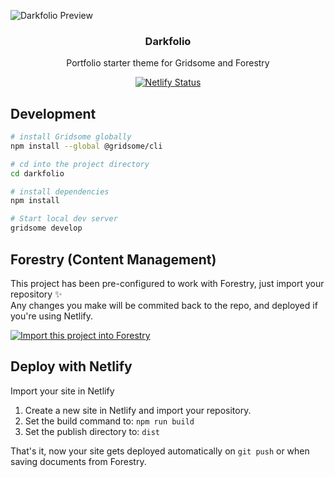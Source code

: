 <p align="center">

![Darkfolio Preview](https://files-n24jxyctz.now.sh/darkfolio-preview.png)

</p>
<p align="center">
  <h3 align="center">Darkfolio</h3>
  <p align="center">Portfolio starter theme for Gridsome and Forestry<p>
</p>
<p align="center">
  <a href="https://app.netlify.com/sites/darkfolio/deploys"><img src="https://api.netlify.com/api/v1/badges/7a848794-d3e7-48c9-8902-da1cdc110189/deploy-status" alt="Netlify Status"></a>
</p>

## Development

```bash
# install Gridsome globally
npm install --global @gridsome/cli

# cd into the project directory
cd darkfolio

# install dependencies
npm install

# Start local dev server
gridsome develop
```

## Forestry (Content Management)

This project has been pre-configured to work with Forestry, just import your repository ✨  
Any changes you make will be commited back to the repo, and deployed if you're using Netlify.

<p>
  <a href="https://app.forestry.io/quick-start?repo=itsnwa/darkfolio&amp;provider=github&amp;engine=other&amp;preview=https://files-n24jxyctz.now.sh/darkfolio-preview.png" rel="nofollow"><img src="https://camo.githubusercontent.com/2455e97e4e989374a355fb0bea7ad364f2561c92/68747470733a2f2f6173736574732e666f7265737472792e696f2f696d706f72742d746f2d666f7265737472794b2e737667" alt="Import this project into Forestry" data-canonical-src="https://assets.forestry.io/import-to-forestryK.svg" style="max-width:100%;"></a>
</p>

## Deploy with Netlify

Import your site in Netlify

1. Create a new site in Netlify and import your repository.
2. Set the build command to: `npm run build`
3. Set the publish directory to: `dist`

That's it, now your site gets deployed automatically on `git push` or when saving documents from Forestry.
